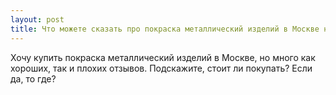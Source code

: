 ```yaml
---
layout: post 
title: Что можете сказать про покраска металлический изделий в Москве на заказ? 
--- 
```

Хочу купить покраска металлический изделий в Москве, но много как хороших, так и плохих отзывов. Подскажите, стоит ли покупать? Если да, то где?